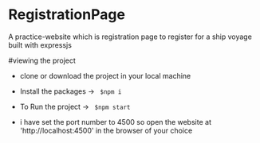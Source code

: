 # RegistrationPage

A practice-website which is registration page to register for a ship voyage built with expressjs

#viewing the project
- clone or download the project in your local machine 
  
- Install the packages -> <code> $npm i</code>

- To Run the project ->  <code> $npm start </code>

- i have set the port number to 4500 so open the website at 'http://localhost:4500' in the browser of your choice
